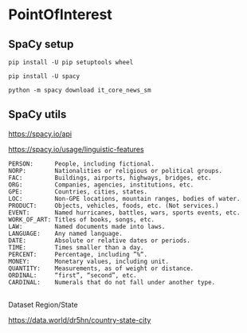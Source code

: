 # PointOfInterest

## SpaCy setup

`pip install -U pip setuptools wheel`

`pip install -U spacy`

`python -m spacy download it_core_news_sm`

## SpaCy utils

https://spacy.io/api

https://spacy.io/usage/linguistic-features

```
PERSON:      People, including fictional.
NORP:        Nationalities or religious or political groups.
FAC:         Buildings, airports, highways, bridges, etc.
ORG:         Companies, agencies, institutions, etc.
GPE:         Countries, cities, states.
LOC:         Non-GPE locations, mountain ranges, bodies of water.
PRODUCT:     Objects, vehicles, foods, etc. (Not services.)
EVENT:       Named hurricanes, battles, wars, sports events, etc.
WORK_OF_ART: Titles of books, songs, etc.
LAW:         Named documents made into laws.
LANGUAGE:    Any named language.
DATE:        Absolute or relative dates or periods.
TIME:        Times smaller than a day.
PERCENT:     Percentage, including ”%“.
MONEY:       Monetary values, including unit.
QUANTITY:    Measurements, as of weight or distance.
ORDINAL:     “first”, “second”, etc.
CARDINAL:    Numerals that do not fall under another type.
```

##

Dataset Region/State

https://data.world/dr5hn/country-state-city
